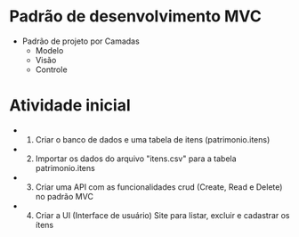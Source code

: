 # Padrão de desenvolvimento MVC
- Padrão de projeto por Camadas
	- Modelo
	- Visão
	- Controle
# Atividade inicial
- 1. Criar o banco de dados e uma tabela de itens (patrimonio.itens)
- 2. Importar os dados do arquivo "itens.csv" para a tabela patrimonio.itens
- 3. Criar uma API com as funcionalidades crud (Create, Read e Delete) no padrão MVC
- 4. Criar a UI (Interface de usuário) Site para listar, excluir e cadastrar os ítens